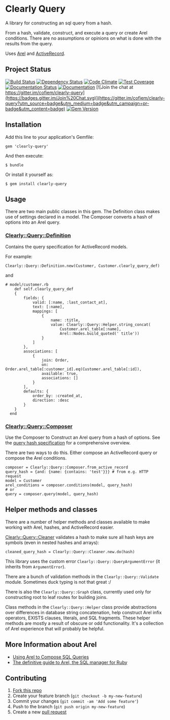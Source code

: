 # Clearly Query

A library for constructing an sql query from a hash.

From a hash, validate, construct, and execute a query or create Arel conditions.
There are no assumptions or opinions on what is done with the results from the query.

Uses [Arel](https://github.com/rails/arel) and [ActiveRecord](https://github.com/rails/rails/tree/master/activerecord).

## Project Status

[![Build Status](https://travis-ci.org/cofiem/clearly-query.svg?branch=master)](https://travis-ci.org/cofiem/clearly-query)
[![Dependency Status](https://gemnasium.com/cofiem/clearly-query.svg)](https://gemnasium.com/cofiem/clearly-query)
[![Code Climate](https://codeclimate.com/github/cofiem/clearly-query/badges/gpa.svg)](https://codeclimate.com/github/cofiem/clearly-query)
[![Test Coverage](https://codeclimate.com/github/cofiem/clearly-query/badges/coverage.svg)](https://codeclimate.com/github/cofiem/clearly-query/coverage)
[![Documentation Status](https://inch-ci.org/github/cofiem/clearly-query.svg?branch=master)](https://inch-ci.org/github/cofiem/clearly-query)
[![Documentation](https://img.shields.io/badge/docs-rdoc.info-blue.svg)](http://www.rubydoc.info/github/cofiem/clearly-query)
[![Join the chat at https://gitter.im/cofiem/clearly-query](https://badges.gitter.im/Join%20Chat.svg)](https://gitter.im/cofiem/clearly-query?utm_source=badge&utm_medium=badge&utm_campaign=pr-badge&utm_content=badge)
[![Gem Version](https://badge.fury.io/rb/clearly-query.svg)](https://badge.fury.io/rb/clearly-query)

## Installation

Add this line to your application's Gemfile:

    gem 'clearly-query'

And then execute:

    $ bundle

Or install it yourself as:

    $ gem install clearly-query

## Usage

There are two main public classes in this gem. 
The Definition class makes use of settings declared in a model.
The Composer converts a hash of options into an Arel query.

### [Clearly::Query::Definition](./lib/clearly/query/definition.rb)

Contains the query specification for ActiveRecord models.

For example:

    Clearly::Query::Definition.new(Customer, Customer.clearly_query_def)

and

    # model/customer.rb
        def self.clearly_query_def
        {
            fields: {
                valid: [:name, :last_contact_at],
                text: [:name],
                mappings: [
                    {
                        name: :title,
                        value: Clearly::Query::Helper.string_concat(
                            Customer.arel_table[:name],
                            Arel::Nodes.build_quoted(' title'))
                    }
                ]
            },
            associations: [
                {
                    join: Order,
                    on: Order.arel_table[:customer_id].eq(Customer.arel_table[:id]),
                    available: true,
                    associations: []
                }
            ],
            defaults: {
                order_by: :created_at,
                direction: :desc
            }
        }
      end

### [Clearly::Query::Composer](./lib/clearly/query/composer.rb)

Use the Composer to Construct an Arel query from a hash of options.
See the [query hash specification](SPEC.md) for a comprehensive overview.

There are two ways to do this. Either compose an ActiveRecord query or compose the Arel conditions.

    composer = Clearly::Query::Composer.from_active_record
    query_hash = {and: {name: {contains: 'test'}}} # from e.g. HTTP request
    model = Customer
    arel_conditions = composer.conditions(model, query_hash)
    # or
    query = composer.query(model, query_hash)

## Helper methods and classes

There are a number of helper methods and classes available to make working with Arel, hashes, and ActiveRecord easier.

[Clearly::Query::Cleaner](./lib/clearly/query/cleaner.rb) validates a hash to make sure all hash keys are symbols (even in nested hashes and arrays):
 
    cleaned_query_hash = Clearly::Query::Cleaner.new.do(hash)

This library uses the custom error `Clearly::Query::QueryArgumentError` (it inherits from `ArgumentError`).

There are a bunch of validation methods in the `Clearly::Query::Validate` module. Sometimes duck typing is not that great :/

There is also the `Clearly::Query::Graph` class, currently used only for constructing root to leaf routes for building joins.

Class methods in the `Clearly::Query::Helper` class provide abstractions over differences in database string concatenation,
help construct Arel infix operators, EXISTS clauses, literals, and SQL fragments. 
These helper methods are mostly a result of obscure or odd functionality. 
It's a collection of Arel experience that will probably be helpful.

## More Information about Arel

 - [Using Arel to Compose SQL Queries](http://robots.thoughtbot.com/using-arel-to-compose-sql-queries)
 - [The definitive guide to Arel, the SQL manager for Ruby](http://jpospisil.com/2014/06/16/the-definitive-guide-to-arel-the-sql-manager-for-ruby.html)

## Contributing

1. [Fork this repo](https://github.com/cofiem/clearly-query/fork)
2. Create your feature branch (`git checkout -b my-new-feature`)
3. Commit your changes (`git commit -am 'Add some feature'`)
4. Push to the branch (`git push origin my-new-feature`)
5. Create a new [pull request](https://github.com/cofiem/clearly-query/compare)